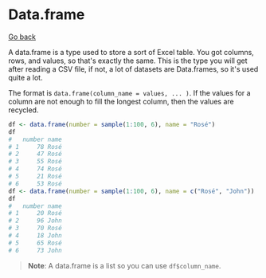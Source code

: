 # Data.frame

[Go back](../../index.md)

A data.frame is a type used to store a sort of Excel table. You got columns, rows, and values, so that's exactly the same. This is the type you will get after reading a CSV file, if not, a lot of datasets are Data.frames, so it's used quite a lot.

The format is `data.frame(column_name = values, ... )`. If the
values for a column are not enough to fill the longest column, then the values are recycled.

```r
df <- data.frame(number = sample(1:100, 6), name = "Rosé")
df
#   number name
# 1     78 Rosé
# 2     47 Rosé
# 3     55 Rosé
# 4     74 Rosé
# 5     21 Rosé
# 6     53 Rosé
df <- data.frame(number = sample(1:100, 6), name = c("Rosé", "John"))
df
#   number name
# 1     20 Rosé
# 2     96 John
# 3     70 Rosé
# 4     18 John
# 5     65 Rosé
# 6     73 John
```

> **Note**: A data.frame is a list so you can use `df$column_name`.